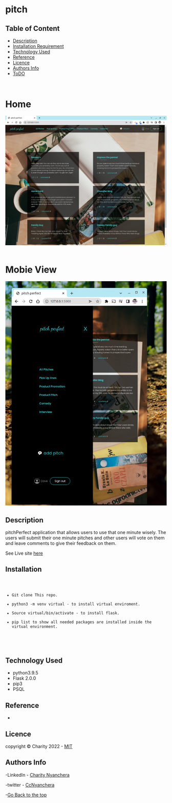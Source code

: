 # pitch

## Table of Content

- [Description](#description)
- [Installation Requirement](#Installation)
- [Technology Used](#technology-used)
- [Reference](#reference)
- [Licence](#licence)
- [Authors Info](#author-Info)
- [ToDO](#To-Do)

<br>
<h1>Home</h1>
<img src="./images/img2.png" alt="home">

<br>
<br>

<h1>Mobie View </h1>
<img src="./images/img1.png" alt="mobile">

<br>







## Description

<p>pitchPerfect  application that allows users to use that one minute wisely. The users will submit their one minute pitches and other users will vote on them and leave comments to give their feedback on them. </p>

<p>See Live site <a href="#">here<a/> </p>

## Installation

<code>
<ul>
<li>Git clone This repo.</li>
<li>python3 -m venv virtual - to install virtual enviroment.</li>
<li>Source virtual/bin/activate - to install flask.</li>
<li>pip list to show all needed packages are installed inside the virtual environment.</li>

</ul>
</code>


## Technology Used

<ul>
<li>
python3.9.5
 </li>
  <li>
Flask 2.0.0
 </li>
<li>
pip3
</li>
<li>
PSQL 
</li>
</ul>


## Reference

- <a href=""></a>


## Licence

   copyright © Charity 2022 - <a href="">MIT</a>

## Authors Info

-LinkedIn - [Charity Nyanchera](https://www.linkedin.com/in/charitynyanchera)

-twitter - [CcNyanchera](https://twitter.com/CcNyanchera)

-[Go Back to the top](#pitch)
